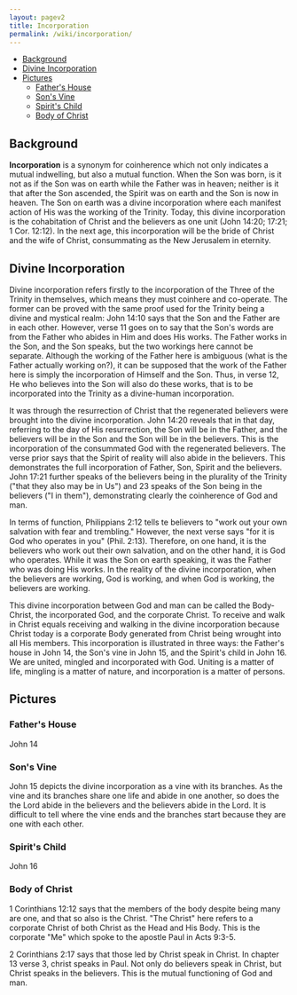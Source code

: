 ```yaml
---
layout: pagev2
title: Incorporation
permalink: /wiki/incorporation/
---
```

- [Background](#background)
- [Divine Incorporation](#divine-incorporation)
- [Pictures](#pictures)
  - [Father's House](#fathers-house)
  - [Son's Vine](#sons-vine)
  - [Spirit's Child](#spirits-child)
  - [Body of Christ](#body-of-christ)

## Background

**Incorporation** is a synonym for coinherence which not only indicates a mutual indwelling, but also a mutual function. When the Son was born, is it not as if the Son was on earth while the Father was in heaven; neither is it that after the Son ascended, the Spirit was on earth and the Son is now in heaven. The Son on earth was a divine incorporation where each manifest action of His was the working of the Trinity. Today, this divine incorporation is the cohabitation of Christ and the believers as one unit (John 14:20; 17:21; 1 Cor. 12:12). In the next age, this incorporation will be the bride of Christ and the wife of Christ, consummating as the New Jerusalem in eternity.

## Divine Incorporation

Divine incorporation refers firstly to the incorporation of the Three of the Trinity in themselves, which means they must coinhere and co-operate. The former can be proved with the same proof used for the Trinity being a divine and mystical realm: John 14:10 says that the Son and the Father are in each other. However, verse 11 goes on to say that the Son's words are from the Father who abides in Him and does His works. The Father works in the Son, and the Son speaks, but the two workings here cannot be separate. Although the working of the Father here is ambiguous (what is the Father actually working on?), it can be supposed that the work of the Father here is simply the incorporation of Himself and the Son. Thus, in verse 12, He who believes into the Son will also do these works, that is to be incorporated into the Trinity as a divine-human incorporation. 

It was through the resurrection of Christ that the regenerated believers were brought into the divine incorporation. John 14:20 reveals that in that day, referring to the day of His resurrection, the Son will be in the Father, and the believers will be in the Son and the Son will be in the believers. This is the incorporation of the consummated God with the regenerated believers. The verse prior says that the Spirit of reality will also abide in the believers. This demonstrates the full incorporation of Father, Son, Spirit and the believers. John 17:21 further speaks of the believers being in the plurality of the Trinity ("that they also may be in Us") and 23 speaks of the Son being in the believers ("I in them"), demonstrating clearly the coinherence of God and man.

In terms of function, Philippians 2:12 tells te believers to "work out your own salvation with fear and trembling." However, the next verse says "for it is God who operates in you" (Phil. 2:13). Therefore, on one hand, it is the believers who work out their own salvation, and on the other hand, it is God who operates. While it was the Son on earth speaking, it was the Father who was doing His works. In the reality of the divine incorporation, when the believers are working, God is working, and when God is working, the believers are working.

This divine incorporation between God and man can be called the Body-Christ, the incorporated God, and the corporate Christ. To receive and walk in Christ equals receiving and walking in the divine incorporation because Christ today is a corporate Body generated from Christ being wrought into all His members. This incorporation is illustrated in three ways: the Father's house in John 14, the Son's vine in John 15, and the Spirit's child in John 16. We are united, mingled and incorporated with God. Uniting is a matter of life, mingling is a matter of nature, and incorporation is a matter of persons. 

## Pictures

### Father's House

John 14

### Son's Vine

John 15 depicts the divine incorporation as a vine with its branches. As the vine and its branches share one life and abide in one another, so does the the Lord abide in the believers and the believers abide in the Lord. It is difficult to tell where the vine ends and the branches start because they are one with each other.

### Spirit's Child

John 16

### Body of Christ

1 Corinthians 12:12 says that the members of the body despite being many are one, and that so also is the Christ. "The Christ" here refers to a corporate Christ of both Christ as the Head and His Body. This is the corporate "Me" which spoke to the apostle Paul in Acts 9:3-5. 

2 Corinthians 2:17 says that those led by Christ speak in Christ. In chapter 13 verse 3, christ speaks in Paul. Not only do believers speak in Christ, but Christ speaks in the believers. This is the mutual functioning of God and man.


